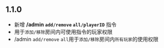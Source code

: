 ## 1.1.0
  - 新增 **/admin `add/remove` `all/playerID`** 指令
   - 用于`添加/移除`房间内可使用指令的玩家权限
   - /admin `add/remove` `all`用于`添加/移除`房间内`所有玩家`的使用权限
